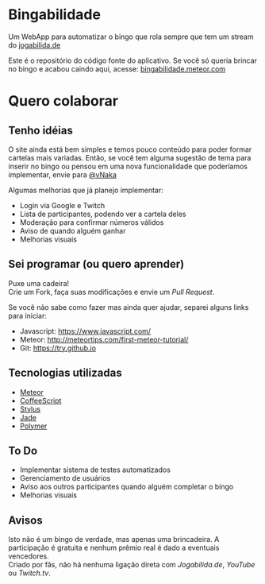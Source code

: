 # Bingabilidade
Um WebApp para automatizar o bingo que rola sempre que tem um stream do [jogabilida.de](http://jogabilida.de)

Este é o repositório do código fonte do aplicativo. Se você só queria brincar no bingo e acabou caindo aqui, acesse: [bingabilidade.meteor.com](http://bingabilidade.meteor.com)

# Quero colaborar

## Tenho idéias
O site ainda está bem simples e temos pouco conteúdo para poder formar cartelas mais variadas. Então, se você tem alguma sugestão de tema para inserir no bingo ou pensou em uma nova funcionalidade que poderíamos implementar, envie para [@vNaka](http://twitter.com/vNaka)

Algumas melhorias que já planejo implementar:

* Login via Google e Twitch
* Lista de participantes, podendo ver a cartela deles
* Moderação para confirmar números válidos
* Aviso de quando alguém ganhar
* Melhorias visuais

## Sei programar (ou quero aprender)

Puxe uma cadeira!  
Crie um Fork, faça suas modificações e envie um *Pull Request*.

Se você não sabe como fazer mas ainda quer ajudar, separei alguns links para iniciar:

* Javascript: <https://www.javascript.com/>
* Meteor: <http://meteortips.com/first-meteor-tutorial/>
* Git: <https://try.github.io>


## Tecnologias utilizadas
* [Meteor](http://meteor.com)
* [CoffeeScript](http://coffeescript.org)
* [Stylus](https://learnboost.github.io/stylus/)
* [Jade](https://github.com/mquandalle/meteor-jade)
* [Polymer](http://polymer-project.org/)

## To Do
* Implementar sistema de testes automatizados
* Gerenciamento de usuários
* Aviso aos outros participantes quando alguém completar o bingo
* Melhorias visuais

## Avisos
Isto não é um bingo de verdade, mas apenas uma brincadeira. A participação é gratuita e nenhum prêmio real é dado a eventuais vencedores.  
Criado por fãs, não há nenhuma ligação direta com *Jogabilida.de*, *YouTube* ou *Twitch.tv*.

